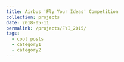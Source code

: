 ```yaml
---
title: Airbus 'Fly Your Ideas' Competition
collection: projects
date: 2018-05-11
permalink: /projects/FYI_2015/
tags:
  - cool posts
  - category1
  - category2
---
```

